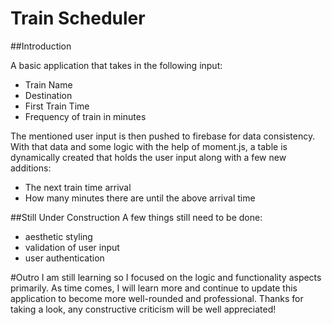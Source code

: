 # Train Scheduler

##Introduction

A basic application that takes in the following input:

* Train Name
* Destination
* First Train Time
* Frequency of train in minutes

The mentioned user input is then pushed to firebase for data consistency. With that data and some logic with the help of moment.js, a table is dynamically created that holds the user input along with a few new additions:

* The next train time arrival
* How many minutes there are until the above arrival time

##Still Under Construction
A few things still need to be done:

* aesthetic styling
* validation of user input
* user authentication

#Outro
I am still learning so I focused on the logic and functionality aspects primarily. As time comes, I will learn more and continue to update this application to become more well-rounded and professional. Thanks for taking a look, any constructive criticism will be well appreciated!


